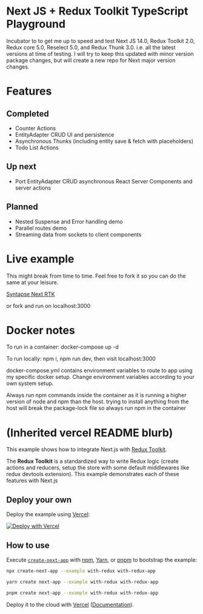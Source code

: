 
# Next JS + Redux Toolkit TypeScript Playground

Incubator to to get me up to speed and test Next JS 14.0, Redux Toolkit 2.0, Redux core 5.0, Reselect 5.0, and Redux Thunk 3.0. i.e. all the latest versions at time of testing. I will try to keep this updated with minor version package changes, but will create a new repo for Next major version changes.

# Features

## Completed

* Counter Actions
* EntityAdapter CRUD UI and persistence
* Asynchronous Thunks (including entity save & fetch with placeholders)
* Todo List Actions

## Up next

* Port EntityAdapter CRUD asynchronous React Server Components and server actions
  
## Planned

* Nested Suspense and Error handling demo
* Parallel routes demo
* Streaming data from sockets to client components

# Live example

This might break from time to time. Feel free to fork it so you can do the same at your leisure.

[Syntapse Next RTK](https://nextrtk.syntapse.co.uk)

or fork and run on localhost:3000

# Docker notes

To run in a container: docker-compose up -d

To run locally: npm i, npm run dev, then visit localhost:3000

docker-compose.yml contains environment variables to route to app using my specific docker setup. Change environment variables according to your own system setup.

Always run npm commands inside the container as it is running a higher version  of node and npm than the host. trying to install anything from the host will break the package-lock file so always run npm in the container

# (Inherited vercel README blurb)

This example shows how to integrate Next.js with [Redux Toolkit](https://redux-toolkit.js.org).

The **Redux Toolkit** is a standardized way to write Redux logic (create actions and reducers, setup the store with some default middlewares like redux devtools extension). This example demonstrates each of these features with Next.js

## Deploy your own

Deploy the example using [Vercel](https://vercel.com?utm_source=github&utm_medium=readme&utm_campaign=next-example):

[![Deploy with Vercel](https://vercel.com/button)](https://vercel.com/new/clone?repository-url=https://github.com/vercel/next.js/tree/canary/examples/with-redux&project-name=with-redux&repository-name=with-redux)

## How to use

Execute [`create-next-app`](https://github.com/vercel/next.js/tree/canary/packages/create-next-app) with [npm](https://docs.npmjs.com/cli/init), [Yarn](https://yarnpkg.com/lang/en/docs/cli/create/), or [pnpm](https://pnpm.io) to bootstrap the example:

```bash
npx create-next-app --example with-redux with-redux-app
```

```bash
yarn create next-app --example with-redux with-redux-app
```

```bash
pnpm create next-app --example with-redux with-redux-app
```

Deploy it to the cloud with [Vercel](https://vercel.com/new?utm_source=github&utm_medium=readme&utm_campaign=next-example) ([Documentation](https://nextjs.org/docs/deployment)).

